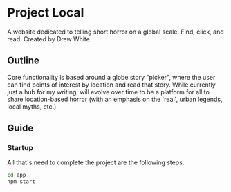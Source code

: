 # Project Local

A website dedicated to telling short horror on a global scale. Find, click, and read. Created by Drew White.

## Outline

Core functionality is based around a globe story "picker", where the user can find points of interest by location and read that story. While currently just a hub for my writing, will evolve over time to be a platform for all to share location-based horror (with an emphasis on the 'real', urban legends, local myths, etc.)

## Guide

### Startup

All that's need to complete the project are the following steps:
```bash
cd app
npm start
```


